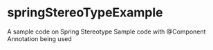 # springStereoTypeExample
A sample code on Spring Stereotype Sample code with @Component Annotation being used
